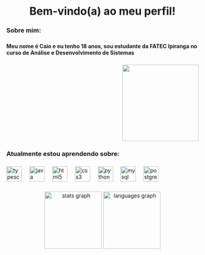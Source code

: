 <h1 align="center">Bem-vindo(a) ao meu perfil!</h1>

###

<h3 align="left">Sobre mim:</h3>

###

<h4 align="left">Meu nome é Caio e eu tenho 18 anos, sou estudante da FATEC Ipiranga no curso de Análise e Desenvolvimento de Sistemas</h4>

###

<div align="right">
  <img height="200" src="https://media.giphy.com/media/v1.Y2lkPWVjZjA1ZTQ3M3BuYmpyazE5MHI5NW1qN3VmYzFoanlhcml1dGEzbXZhN21iZm13ZyZlcD12MV9naWZzX3JlbGF0ZWQmY3Q9Zw/5argtR58g51Xq/giphy.gif"  />
</div>

###

<h3 align="left">Atualmente estou aprendendo sobre:</h3>

###

<div align="left">
  <img src="https://cdn.jsdelivr.net/gh/devicons/devicon/icons/typescript/typescript-original.svg" height="40" alt="typescript logo"  />
  <img width="12" />
  <img src="https://cdn.jsdelivr.net/gh/devicons/devicon/icons/java/java-original.svg" height="40" alt="java logo"  />
  <img width="12" />
  <img src="https://cdn.jsdelivr.net/gh/devicons/devicon/icons/html5/html5-original.svg" height="40" alt="html5 logo"  />
  <img width="12" />
  <img src="https://cdn.jsdelivr.net/gh/devicons/devicon/icons/css3/css3-original.svg" height="40" alt="css3 logo"  />
  <img width="12" />
  <img src="https://cdn.jsdelivr.net/gh/devicons/devicon/icons/python/python-original.svg" height="40" alt="python logo"  />
  <img width="12" />
  <img src="https://cdn.jsdelivr.net/gh/devicons/devicon/icons/mysql/mysql-original.svg" height="40" alt="mysql logo"  />
  <img width="12" />
  <img src="https://cdn.jsdelivr.net/gh/devicons/devicon/icons/postgresql/postgresql-original.svg" height="40" alt="postgresql logo"  />
</div>

###

<div align="center">
  <img src="https://github-readme-stats.vercel.app/api?username=CaioTBarbieri&hide_title=false&hide_rank=false&show_icons=true&include_all_commits=true&count_private=true&disable_animations=false&theme=dracula&locale=en&hide_border=false&order=1" height="150" alt="stats graph"  />
  <img src="https://github-readme-stats.vercel.app/api/top-langs?username=CaioTBarbieri&locale=en&hide_title=false&layout=compact&card_width=320&langs_count=5&theme=dracula&hide_border=false&order=2" height="150" alt="languages graph"  />
</div>

###
